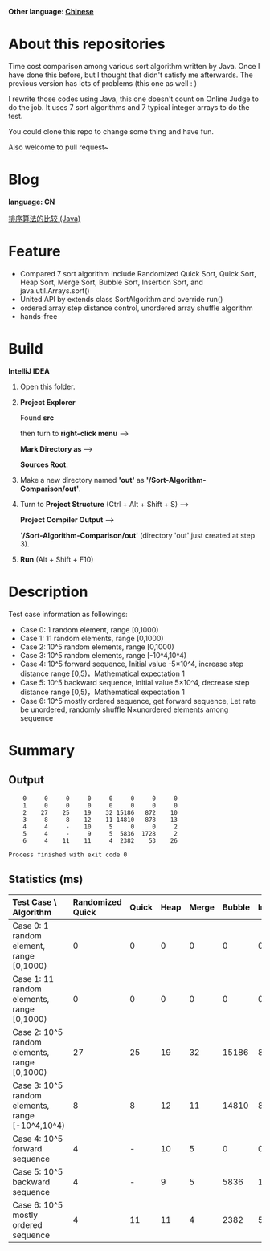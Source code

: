 **Other language: [Chinese](https://github.com/bipy/Sort-Algorithm-Comparison/blob/master/README_CN.md)**

# About this repositories

Time cost comparison among various sort algorithm written by Java. Once I have done this before, but I thought that didn't satisfy me afterwards. The previous version has lots of problems (this one as well : )

I rewrite those codes using Java, this one doesn't count on Online Judge to do the job. It uses 7 sort algorithms and 7 typical integer arrays to do the test.

You could clone this repo to change some thing and have fun.

Also welcome to pull request~

# Blog

**language: CN**

[排序算法的比较 (Java)](https://bipy.github.io/blog/Sort-Algorithm-Comparison/)

# Feature

- Compared 7 sort algorithm include Randomized Quick Sort, Quick Sort, Heap Sort, Merge Sort, Bubble Sort, Insertion Sort, and java.util.Arrays.sort()
- United API by extends class SortAlgorithm and override run()
- ordered array step distance control, unordered array shuffle algorithm
- hands-free

# Build

**IntelliJ IDEA**

1. Open this folder.

2. **Project Explorer** 

    Found **src**  

    then turn to **right-click menu** --> 

    **Mark Directory as** -->  

    **Sources Root**.

3. Make a new directory named **'out'** as **'/Sort-Algorithm-Comparison/out'**.

4. Turn to **Project Structure** (Ctrl + Alt + Shift + S) --> 

    **Project Compiler Output** -->

    '**/Sort-Algorithm-Comparison/out**'  (directory 'out' just created at step 3).

5. **Run** (Alt + Shift + F10)

 

# Description

Test case information as followings:

- Case 0: 1 random element, range [0,1000)
- Case 1: 11 random elements, range [0,1000)
- Case 2: 10^5 random elements, range [0,1000)
- Case 3: 10^5 random elements, range [-10^4,10^4)
- Case 4: 10^5 forward sequence, Initial value -5×10^4, increase step distance range [0,5)，Mathematical expectation 1
- Case 5: 10^5 backward sequence, Initial value 5×10^4, decrease step distance range [0,5)，Mathematical expectation 1
- Case 6: 10^5 mostly ordered sequence, get forward sequence, Let rate be unordered, randomly shuffle N×unordered elements among sequence

# Summary

## Output

```text
    0     0     0     0     0     0     0     0 
    1     0     0     0     0     0     0     0 
    2    27    25    19    32 15186   872    10 
    3     8     8    12    11 14810   878    13 
    4     4     -    10     5     0     0     2 
    5     4     -     9     5  5836  1728     2 
    6     4    11    11     4  2382    53    26 

Process finished with exit code 0

```

## Statistics (ms)

| Test Case \ Algorithm                            | Randomized Quick | Quick | Heap | Merge | Bubble | Insertion | Arrays.sort() |
| :----------------------------------------------- | :--------------- | :---- | :--- | :---- | :----- | :-------- | ------------- |
| Case 0: 1 random element, range [0,1000)         | 0                | 0     | 0    | 0     | 0      | 0         | 0             |
| Case 1: 11 random elements, range [0,1000)       | 0                | 0     | 0    | 0     | 0      | 0         | 0             |
| Case 2: 10^5 random elements, range [0,1000)     | 27               | 25    | 19   | 32    | 15186  | 872       | 10            |
| Case 3: 10^5 random elements, range [-10^4,10^4) | 8                | 8     | 12   | 11    | 14810  | 878       | 13            |
| Case 4: 10^5 forward sequence                    | 4                | -     | 10   | 5     | 0      | 0         | 2             |
| Case 5: 10^5 backward sequence                   | 4                | -     | 9    | 5     | 5836   | 1728      | 2             |
| Case 6: 10^5 mostly ordered sequence             | 4                | 11    | 11   | 4     | 2382   | 53        | 26            |